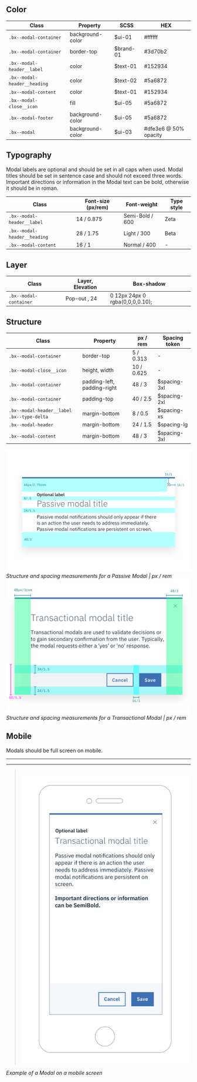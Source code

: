 ## Color

| Class                      | Property         | SCSS     | HEX     |
|----------------------------|------------------|----------|---------|
|`.bx--modal-container`      | background-color | $ui-01   | #ffffff |
|`.bx--modal-container`      | border-top       | $brand-01| #3d70b2 |
|`.bx--modal-header__label`  | color            | $text-01 | #152934 |
|`.bx--modal-header__heading`| color            | $text-02 | #5a6872 |
|`.bx--modal-content`        | color            | $text-01 | #152934 |
|`.bx--modal-close__icon`    | fill             | $ui-05   | #5a6872 |
|`.bx--modal-footer`         | background-color | $ui-05   | #5a6872 |
|`.bx--modal`                | background-color | $ui-03   | #dfe3e6 @ 50% opacity |



## Typography

Modal labels are optional and should be set in all caps when used. Modal titles should be set in sentence case and should not exceed three words. Important directions or information in the Modal text can be bold, otherwise it should be in roman.

| Class                       | Font-size (px/rem)| Font-weight     | Type style |
|-----------------------------|-------------------|-----------------|------------|
|`.bx--modal-header__label`   | 14 / 0.875        | Semi-Bold / 600 | Zeta       |
|`.bx--modal-header__heading` | 28 / 1.75         | Light / 300     | Beta       |
|`.bx--modal-content`         | 16 / 1            | Normal / 400    | -          |

## Layer

| Class                 | Layer, Elevation | Box-shadow                      |
|-----------------------|------------------|---------------------------------|
|`.bx--modal-container` | Pop-out , 24     | 0 12px 24px 0 rgba(0,0,0,0.10); |

## Structure

| Class                                     | Property                     | px / rem    | Spacing token |
|-------------------------------------------|------------------------------|-------------|---------------|
| `.bx--modal-container`                    | border-top                   | 5 / 0.313   | - |
| `.bx--modal-close__icon`                  | height, width                | 10 / 0.625  | - |
| `.bx--modal-container`                    | padding-left, padding-right  | 48 / 3      | $spacing-3xl  |
| `.bx--modal-container`                    | padding-top                  | 40 / 2.5    | $spacing-2xl  |
| `.bx--modal-header__label .bx--type-delta`| margin-bottom                | 8  / 0.5    | $spacing-xs   |
| `.bx--modal-header`                       | margin-bottom                | 24 / 1.5    | $spacing-lg   |
| `.bx--modal-content`                      | margin-bottom                | 48 / 3      | $spacing-3xl  |

![Structure and spacing measurements for Passive Modal](images/modal-style-1.png)
_Structure and spacing measurements for a Passive Modal | px / rem_
![Structure and spacing measurements for Transactional Modal elements](images/modal-style-2.png)
_Structure and spacing measurements for a Transactional Modal | px / rem_

## Mobile

Modals should be full screen on mobile.

---
***
> 
![Modal on mobile](images/modal-style-3.png)

_Example of a Modal on a mobile screen_
